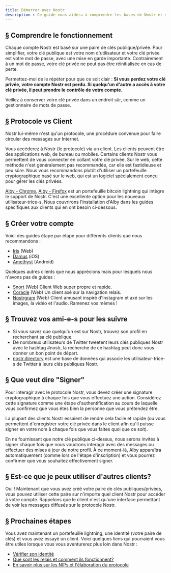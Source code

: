 ```yaml
---
title: Démarrer avec Nostr
description : Ce guide vous aidera à comprendre les bases de Nostr et vous permettra d'être prêt à utiliser Nostr avec un nouveau compte. Nous verrons comment créer un nouveau portefeuille lightning, créer un compte et se connecter à un client en toute sécurité.
---
```


## [§](#understanding-keys) Comprendre le fonctionnement

Chaque compte Nostr est basé sur une paire de clés publique/privée. Pour simplifier, votre clé publique est votre nom d'utilisateur et votre clé privée est votre mot de passe, avec une mise en garde importante. Contrairement à un mot de passe, votre clé privée ne peut pas être réinitialisée en cas de perte.

Permettez-moi de le répéter pour que ce soit clair : **Si vous perdez votre clé privée, votre compte Nostr est perdu. Si quelqu'un d'autre a accès à votre clé privée, il peut prendre le contrôle de votre compte**.

Veillez à conserver votre clé privée dans un endroit sûr, comme un gestionnaire de mots de passe.

## [§](#protocol-vs-client) Protocole vs Client

Nostr lui-même n'est qu'un protocole, une procédure convenue pour faire circuler des messages sur Internet.

Vous accéderez à Nostr (le protocole) via un client. Les clients peuvent être des applications web, de bureau ou mobiles. Certains clients Nostr vous permettent de vous connecter en collant votre clé privée. Sur le web, cette méthode n'est généralement pas recommandée, car elle est fastidieuse et peu sûre. Nous vous recommandons plutôt d'utiliser un portefeuille cryptographique basé sur le web, qui est un logiciel spécialement conçu pour gérer les clés privées.

[Alby - Chrome](https://chrome.google.com/webstore/detail/alby-bitcoin-lightning-wa/iokeahhehimjnekafflcihljlcjccdbe), [Alby - Firefox](https://addons.mozilla.org/en-US/firefox/addon/alby/) est un portefeuille bitcoin lightning qui intègre le support de Nostr. C'est une excellente option pour les nouveaux utilisateur-trice-s. Nous couvrirons l'installation d'Alby dans les guides spécifiques aux clients qui en ont besoin ci-dessous.

## [§](#create-your-account) Créer votre compte

Voici des guides étape par étape pour différents clients que nous recommandons :

-   [Iris](/en/guides/iris) (Web)
-   [Damus](/en/guides/damus) (iOS)
-   [Amethyst](/en/guides/amethyst) (Android)

Quelques autres clients que nous apprécions mais pour lesquels nous n'avons pas de guides :

- [Snort](https://snort.social/) (Web) Client Web super propre et rapide.
- [Coracle](https://coracle.social/) (Web) Un client axé sur la navigation relais.
- [Nostrgram](https://nostrgram.co) (Web) Client amusant inspiré d'Instagram et axé sur les images, la vidéo et l'audio. Ramenez vos mèmes !

## [§](#find-friends) Trouvez vos ami-e-s pour les suivre

- Si vous savez que quelqu'un est sur Nostr, trouvez son profil en recherchant sa clé publique.
- De nombreux utilisateurs de Twitter tweetent leurs clés publiques Nostr avec le hashtag #nostr, la recherche de ce hashtag peut donc vous donner un bon point de départ.
- [nostr.directory](https://nostr.directory) est une base de données qui associe les utilisateur-trice-s de Twitter à leurs clés publiques Nostr.

## [§](#whats-signing) Que veut dire "Signer"

Pour interagir avec le protocole Nostr, vous devez créer une signature cryptographique à chaque fois que vous effectuez une action. Considérez cette signature comme une étape d'authentification au cours de laquelle vous confirmez que vous êtes bien la personne que vous prétendez être.

La plupart des clients Nostr essaient de rendre cela facile et rapide (ou vous permettent d'enregistrer votre clé privée dans le client afin qu'il puisse signer en votre nom à chaque fois que vous faites quoi que ce soit).

En ne fournissant que notre clé publique ci-dessus, nous serons invités à signer chaque fois que nous voudrons interagir avec des messages ou effectuer des mises à jour de notre profil. À ce moment-là, Alby apparaîtra automatiquement (comme lors de l'étape d'inscription) et vous pourrez confirmer que vous souhaitez effectivement signer.

## [§](#can-i-use-other-clients) Est-ce que je peux utiliser d'autres clients?

Oui ! Maintenant que vous avez créé votre paire de clés publiques/privées, vous pouvez utiliser cette paire sur n'importe quel client Nostr pour accéder à votre compte. Rappelons que le client n'est qu'une interface permettant de voir les messages diffusés sur le protocole Nostr.

## [§](#next-steps) Prochaines étapes

Vous avez maintenant un portefeuille lightning, une identité (votre paire de clés) et vous avez essayé un client. Voici quelques liens qui pourraient vous être utiles lorsque vous vous aventurerez plus loin dans Nostr :

-   [Vérifier son identité](/fr/guides/get-verified)
-   [Que sont les relais et comment ils fonctionnent?](/fr/relays)
-   [En savoir plus sur les NIPs et l'élaboration du protocole](/fr/the-protocol)
